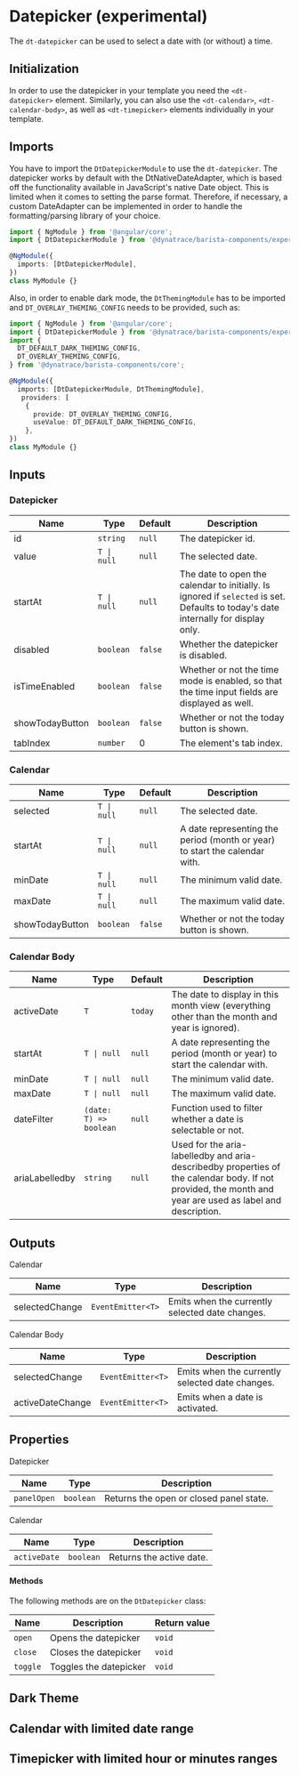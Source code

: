 # Datepicker (experimental)

The `dt-datepicker` can be used to select a date with (or without) a time.

<ba-live-example name="DtExampleDatepickerDefault" fullwidth></ba-live-example>

## Initialization

In order to use the datepicker in your template you need the `<dt-datepicker>`
element. Similarly, you can also use the `<dt-calendar>`, `<dt-calendar-body>`,
as well as `<dt-timepicker>` elements individually in your template.

## Imports

You have to import the `DtDatepickerModule` to use the `dt-datepicker`. The
datepicker works by default with the DtNativeDateAdapter, which is based off the
functionality available in JavaScript's native Date object. This is limited when
it comes to setting the parse format. Therefore, if necessary, a custom
DateAdapter can be implemented in order to handle the formatting/parsing library
of your choice.

```typescript
import { NgModule } from '@angular/core';
import { DtDatepickerModule } from '@dynatrace/barista-components/experimental/datepicker';

@NgModule({
  imports: [DtDatepickerModule],
})
class MyModule {}
```

Also, in order to enable dark mode, the `DtThemingModule` has to be imported and
`DT_OVERLAY_THEMING_CONFIG` needs to be provided, such as:

```typescript
import { NgModule } from '@angular/core';
import { DtDatepickerModule } from '@dynatrace/barista-components/experimental/datepicker';
import {
  DT_DEFAULT_DARK_THEMING_CONFIG,
  DT_OVERLAY_THEMING_CONFIG,
} from '@dynatrace/barista-components/core';

@NgModule({
  imports: [DtDatepickerModule, DtThemingModule],
   providers: [
    {
      provide: DT_OVERLAY_THEMING_CONFIG,
      useValue: DT_DEFAULT_DARK_THEMING_CONFIG,
    },
})
class MyModule {}
```

## Inputs

### Datepicker

| Name            | Type        | Default | Description                                                                                                                        |
| --------------- | ----------- | ------- | ---------------------------------------------------------------------------------------------------------------------------------- |
| id              | `string`    | `null`  | The datepicker id.                                                                                                                 |
| value           | `T \| null` | `null`  | The selected date.                                                                                                                 |
| startAt         | `T \| null` | `null`  | The date to open the calendar to initially. Is ignored if `selected` is set. Defaults to today's date internally for display only. |
| disabled        | `boolean`   | `false` | Whether the datepicker is disabled.                                                                                                |
| isTimeEnabled   | `boolean`   | `false` | Whether or not the time mode is enabled, so that the time input fields are displayed as well.                                      |
| showTodayButton | `boolean`   | `false` | Whether or not the today button is shown.                                                                                          |
| tabIndex        | `number`    | 0       | The element's tab index.                                                                                                           |

### Calendar

| Name            | Type        | Default | Description                                                                |
| --------------- | ----------- | ------- | -------------------------------------------------------------------------- |
| selected        | `T \| null` | `null`  | The selected date.                                                         |
| startAt         | `T \| null` | `null`  | A date representing the period (month or year) to start the calendar with. |
| minDate         | `T \| null` | `null`  | The minimum valid date.                                                    |
| maxDate         | `T \| null` | `null`  | The maximum valid date.                                                    |
| showTodayButton | `boolean`   | `false` | Whether or not the today button is shown.                                  |

### Calendar Body

| Name           | Type                   | Default | Description                                                                                                                                               |
| -------------- | ---------------------- | ------- | --------------------------------------------------------------------------------------------------------------------------------------------------------- |
| activeDate     | `T`                    | `today` | The date to display in this month view (everything other than the month and year is ignored).                                                             |
| startAt        | `T \| null`            | `null`  | A date representing the period (month or year) to start the calendar with.                                                                                |
| minDate        | `T \| null`            | `null`  | The minimum valid date.                                                                                                                                   |
| maxDate        | `T \| null`            | `null`  | The maximum valid date.                                                                                                                                   |
| dateFilter     | `(date: T) => boolean` | `null`  | Function used to filter whether a date is selectable or not.                                                                                              |
| ariaLabelledby | `string`               | `null`  | Used for the aria-labelledby and aria-describedby properties of the calendar body. If not provided, the month and year are used as label and description. |

## Outputs

Calendar

| Name           | Type              | Description                                     |
| -------------- | ----------------- | ----------------------------------------------- |
| selectedChange | `EventEmitter<T>` | Emits when the currently selected date changes. |

Calendar Body

| Name             | Type              | Description                                     |
| ---------------- | ----------------- | ----------------------------------------------- |
| selectedChange   | `EventEmitter<T>` | Emits when the currently selected date changes. |
| activeDateChange | `EventEmitter<T>` | Emits when a date is activated.                 |

## Properties

Datepicker

| Name        | Type      | Description                             |
| ----------- | --------- | --------------------------------------- |
| `panelOpen` | `boolean` | Returns the open or closed panel state. |

Calendar

| Name         | Type      | Description              |
| ------------ | --------- | ------------------------ |
| `activeDate` | `boolean` | Returns the active date. |

#### Methods

The following methods are on the `DtDatepicker` class:

| Name     | Description            | Return value |
| -------- | ---------------------- | ------------ |
| `open`   | Opens the datepicker   | `void`       |
| `close`  | Closes the datepicker  | `void`       |
| `toggle` | Toggles the datepicker | `void`       |

## Dark Theme

<ba-live-example name="DtExampleDatepickerDark" fullwidth themedark></ba-live-example>

## Calendar with limited date range

<ba-live-example name="DtExampleCalendarMinMax" fullwidth></ba-live-example>

## Timepicker with limited hour or minutes ranges

<ba-live-example name="DtExampleTimepickerMinMax" fullwidth></ba-live-example>

